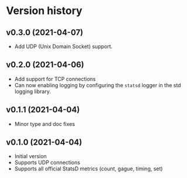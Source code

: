 # Version history

## v0.3.0 (2021-04-07)

- Add UDP (Unix Domain Socket) support.

## v0.2.0 (2021-04-06)

- Add support for TCP connections
- Can now enabling logging by configuring the `statsd` logger in the std logging
  library.

## v0.1.1 (2021-04-04)

- Minor type and doc fixes

## v0.1.0 (2021-04-04)

- Initial version
- Supports UDP connections
- Supports all official StatsD metrics (count, gague, timing, set)
